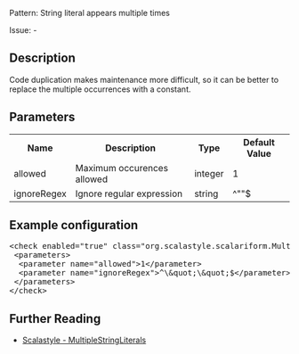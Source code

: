 Pattern: String literal appears multiple times

Issue: -

## Description

Code duplication makes maintenance more difficult, so it can be better to replace the multiple occurrences with a constant.

## Parameters
<table class="table table-responsive table-condensed table-striped" width="80%"><tr><th>Name</th><th>Description</th><th>Type</th><th>Default Value</th></tr><tr><td>allowed</td>
        <td>Maximum occurences allowed</td>
        <td>integer</td>
        <td>1</td>
      </tr><tr><td>ignoreRegex</td>
        <td>Ignore regular expression</td>
        <td>string</td>
        <td>^&quot;&quot;$</td>
      </tr></table>

## Example configuration
<pre>&lt;check enabled=&quot;true&quot; class=&quot;org.scalastyle.scalariform.MultipleStringLiteralsChecker&quot; level=&quot;warning&quot;&gt;
 &lt;parameters&gt;
  &lt;parameter name=&quot;allowed&quot;&gt;1&lt;/parameter&gt;
  &lt;parameter name=&quot;ignoreRegex&quot;&gt;^\&amp;quot;\&amp;quot;$&lt;/parameter&gt;
 &lt;/parameters&gt;
&lt;/check&gt;</pre>
<a name="org_scalastyle_scalariform_NamedArgumentChecker" />

## Further Reading

* [Scalastyle - MultipleStringLiterals](http://www.scalastyle.org/rules-1.0.0.html#org_scalastyle_scalariform_MultipleStringLiteralsChecker)
